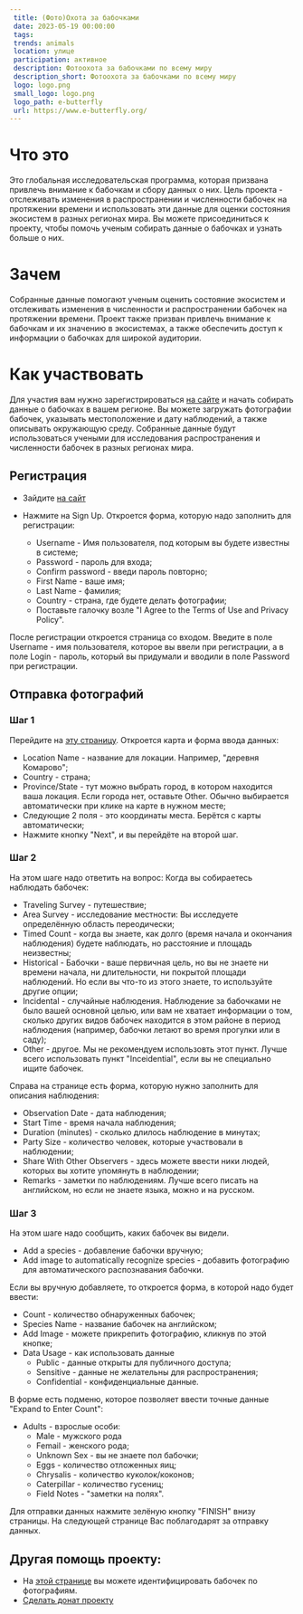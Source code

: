 ```yaml
---
 title: (Фото)Охота за бабочками
 date: 2023-05-19 00:00:00
 tags:
 trends: animals
 location: улице
 participation: активное
 description: Фотоохота за бабочками по всему миру
 description_short: Фотоохота за бабочками по всему миру
 logo: logo.png
 small_logo: logo.png
 logo_path: e-butterfly
 url: https://www.e-butterfly.org/
---
```


# Что это

Это глобальная исследовательская программа, которая призвана привлечь внимание к бабочкам и сбору данных о них. Цель проекта - отслеживать изменения в распространении и численности бабочек на протяжении времени и использовать эти данные для оценки состояния экосистем в разных регионах мира. Вы можете присоединиться к проекту, чтобы помочь ученым собирать данные о бабочках и узнать больше о них.

# Зачем

Собранные данные помогают ученым оценить состояние экосистем и отслеживать изменения в численности и распространении бабочек на протяжении времени. Проект также призван привлечь внимание к бабочкам и их значению в экосистемах, а также обеспечить доступ к информации о бабочках для широкой аудитории.

# Как участвовать

Для участия вам нужно зарегистрироваться [на сайте](https://www.e-butterfly.org/) и начать собирать данные о бабочках в вашем регионе. Вы можете загружать фотографии бабочек, указывать местоположение и дату наблюдений, а также описывать окружающую среду. Собранные данные будут использоваться учеными для исследования распространения и численности бабочек в разных регионах мира.

## Регистрация
* Зайдите [на сайт](https://www.e-butterfly.org/)
* Нажмите на Sign Up. Откроется форма, которую надо заполнить для регистрации:

  * Username - Имя пользователя, под которым вы будете известны в системе;
  * Password - пароль для входа;
  * Confirm password - введи пароль повторно;
  * First Name - ваше имя;
  * Last Name - фамилия;
  * Country - страна, где будете делать фотографии;
  * Поставьте галочку возле "I Agree to the Terms of Use and Privacy Policy".

После регистрации откроется страница со входом. Введите в поле Username - имя пользователя, которое вы ввели при регистрации, а в поле Login - пароль, который вы придумали и вводили в поле Password при регистрации.

## Отправка фотографий

### Шаг 1

Перейдите на [эту страницу](https://www.e-butterfly.org/ebapp/en/submit/site). Откроется карта и форма ввода данных:

* Location Name - название для локации. Например, "деревня Комарово";
* Country - cтрана;
* Province/State - тут можно выбрать город, в котором находится ваша локация. Если города нет, оставьте Other. Обычно выбирается автоматически при клике на карте в нужном месте;
* Следующие 2 поля - это координаты места. Берётся с карты автоматически;
* Нажмите кнопку "Next", и вы перейдёте на второй шаг.

### Шаг 2

На этом шаге надо ответить на вопрос: Когда вы собираетесь наблюдать бабочек:

* Traveling Survey - путешествие;
* Area Survey - исследование местности: Вы исследуете определённую область переодически;
* Timed Count - когда вы знаете, как долго (время начала и окончания наблюдения) будете наблюдать, но расстояние и площадь неизвестны;
* Historical - Бабочки - ваше первичная цель, но вы не знаете ни времени начала, ни длительности, ни покрытой площади наблюдений. Но если вы что-то из этого знаете, то используйте другие опции;
* Incidental - случайные наблюдения. Наблюдение за бабочками не было вашей основной целью, или вам не хватает информации о том, сколько других видов бабочек находится в этом районе в период наблюдения (например, бабочки летают во время прогулки или в саду);
* Other - другое. Мы не рекомендуем использовть этот пункт. Лучше всего использовать пункт "Inceidential", если вы не специально ищите бабочек.

Справа на странице есть форма, которую нужно заполнить для описания наблюдения:
* Observation Date - дата наблюдения;
* Start Time - время начала наблюдения;
* Duration (minutes) - сколько длилось наблюдение в минутах;
* Party Size - количество человек, которые участвовали в наблюдении;
* Share With Other Observers - здесь можете ввести ники людей, которых вы хотите упомянуть в наблюдении;
* Remarks - заметки по наблюдениям. Лучше всего писать на английском, но если не знаете языка, можно и на русском.

### Шаг 3

На этом шаге надо сообщить, каких бабочек вы видели.

* Add a species - добавление бабочки вручную;
* Add image to automatically recognize species - добавить фотографию для автоматического распознавания бабочки.

Если вы вручную добавляете, то откроется форма, в которой надо будет ввести:
* Count - количество обнаруженных бабочек;
* Species Name - название бабочек на английском;
* Add Image - можете прикрепить фотографию, кликнув по этой кнопке;
* Data Usage - как использовать данные
  * Public - данные открыты для публичного доступа;
  * Sensitive - данные не желательны для распространения;
  * Confidential - конфиденциальные данные.

В форме есть подменю, которое позволяет ввести точные данные "Expand to Enter Count":

* Adults - взрослые особи:
  * Male - мужского рода
  * Femail - женского рода;
  * Unknown Sex - вы не знаете пол бабочки;
  * Eggs - количество отложенных яиц;
  * Chrysalis - количество куколок/коконов;
  * Caterpillar - количество гусениц;
  * Field Notes - "заметки на полях".

Для отправки данных нажмите зелёную кнопку "FINISH" внизу страницы. На следующей странице Вас поблагодарят за отправку данных.

## Другая помощь проекту:
* На [этой странице](https://www.e-butterfly.org/ebapp/en/observations/identify) вы можете идентифицировать бабочек по фотографиям.
* [Сделать донат проекту](https://app.simplyk.io/en/donation-form/d2688864-0074-456c-af1c-a29a0fff3f3f?&lng=en)
